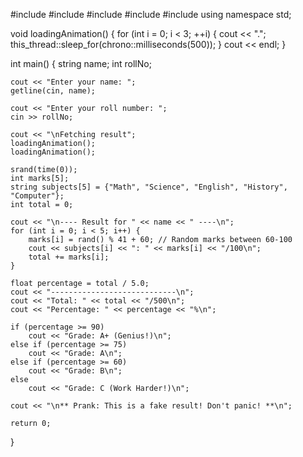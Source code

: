 #include <iostream>
#include <cstdlib>
#include <ctime>
#include <thread>
#include <chrono>
using namespace std;

void loadingAnimation() {
    for (int i = 0; i < 3; ++i) {
        cout << ".";
        this_thread::sleep_for(chrono::milliseconds(500));
    }
    cout << endl;
}

int main() {
    string name;
    int rollNo;

    cout << "Enter your name: ";
    getline(cin, name);

    cout << "Enter your roll number: ";
    cin >> rollNo;

    cout << "\nFetching result";
    loadingAnimation();
    loadingAnimation();

    srand(time(0));
    int marks[5];
    string subjects[5] = {"Math", "Science", "English", "History", "Computer"};
    int total = 0;

    cout << "\n---- Result for " << name << " ----\n";
    for (int i = 0; i < 5; i++) {
        marks[i] = rand() % 41 + 60; // Random marks between 60-100
        cout << subjects[i] << ": " << marks[i] << "/100\n";
        total += marks[i];
    }

    float percentage = total / 5.0;
    cout << "----------------------------\n";
    cout << "Total: " << total << "/500\n";
    cout << "Percentage: " << percentage << "%\n";

    if (percentage >= 90)
        cout << "Grade: A+ (Genius!)\n";
    else if (percentage >= 75)
        cout << "Grade: A\n";
    else if (percentage >= 60)
        cout << "Grade: B\n";
    else
        cout << "Grade: C (Work Harder!)\n";

    cout << "\n** Prank: This is a fake result! Don't panic! **\n";

    return 0;
}

